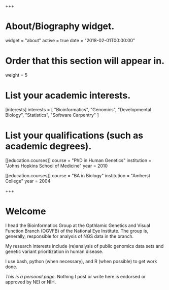 +++
# About/Biography widget.
widget = "about"
active = true
date = "2018-02-01T00:00:00"

# Order that this section will appear in.
weight = 5

# List your academic interests.
[interests]
  interests = [
    "Bioinformatics",
    "Genomics",
    "Developmental Biology",
    "Statistics",
    "Software Carpentry"
  ]

# List your qualifications (such as academic degrees).
[[education.courses]]
  course = "PhD in Human Genetics"
  institution = "Johns Hopkins School of Medicine"
  year = 2010

[[education.courses]]
  course = "BA in Biology"
  institution = "Amherst College"
  year = 2004

+++

# Welcome

I head the Bioinformatics Group at the Opthlamic Genetics and Visual Function Branch (OGVFB) of the National Eye Institute. The group is, generally, responsible for analysis of NGS data in the branch. 

My research interests include (re)analysis of public genomics data sets and genetic variant prioritization in human disease. 

I use bash, python (when necessary), and R (when possible) to get work done. 

*This is a personal page*. Nothing I post or write here is endorsed or approved by NEI or NIH. 